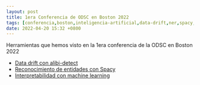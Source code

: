 ```yaml
---
layout: post
title: 1era Conferencia de ODSC en Boston 2022
tags: [conferencia,boston,inteligencia-artificial,data-drift,ner,spacy,interpretabilidad]
date: 2022-04-20 15:32 +0800
---
```



Herramientas que hemos visto en la 1era conferencia de la ODSC en Boston 2022

 - [Data drift con alibi-detect](https://github.com/ascillitoe/odsc_workshop)
 - [Reconocimiento de entidades con Spacy](https://github.com/bpben/spacy_ner_tutorial)
 - [Interpretabilidad con machine learning](https://github.com/azsom/ODSC-East-2022)
 

 
